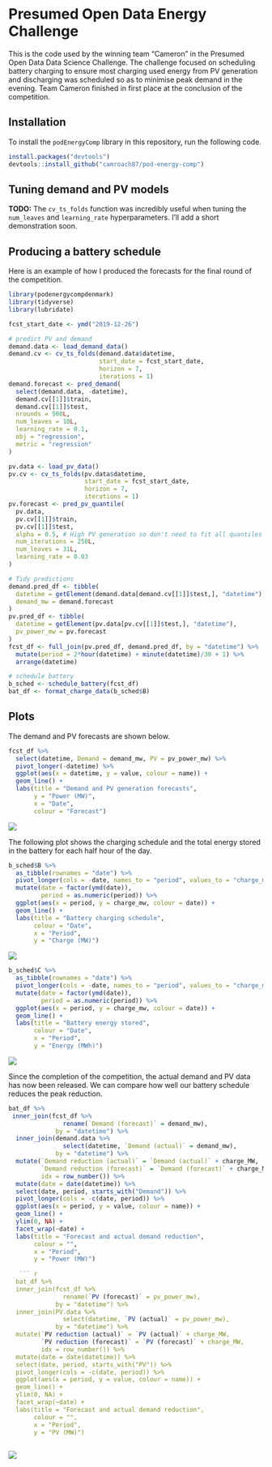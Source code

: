 
<!-- README.md is generated from README.Rmd. Edit and knit README.Rmd to update README.md. -->

# Presumed Open Data Energy Challenge

This is the code used by the winning team “Cameron” in the Presumed Open
Data Data Science Challenge. The challenge focused on scheduling battery
charging to ensure most charging used energy from PV generation and
discharging was scheduled so as to minimise peak demand in the evening.
Team Cameron finished in first place at the conclusion of the
competition.

## Installation

To install the `podEnergyComp` library in this repository, run the
following code.

``` r
install.packages("devtools")
devtools::install_github("camroach87/pod-energy-comp")
```

## Tuning demand and PV models

**TODO:** The `cv_ts_folds` function was incredibly useful when tuning
the `num_leaves` and `learning_rate` hyperparameters. I’ll add a short
demonstration soon.

## Producing a battery schedule

Here is an example of how I produced the forecasts for the final round
of the competition.

``` r
library(podenergycompdenmark)
library(tidyverse)
library(lubridate)

fcst_start_date <- ymd("2019-12-26")

# predict PV and demand
demand.data <- load_demand_data()
demand.cv <- cv_ts_folds(demand.data$datetime,
                         start_date = fcst_start_date,
                         horizon = 7, 
                         iterations = 1)
demand.forecast <- pred_demand(
  select(demand.data, -datetime),
  demand.cv[[1]]$train,
  demand.cv[[1]]$test,
  nrounds = 500L,
  num_leaves = 10L,
  learning_rate = 0.1,
  obj = "regression",
  metric = "regression"
)

pv.data <- load_pv_data()
pv.cv <- cv_ts_folds(pv.data$datetime, 
                     start_date = fcst_start_date,
                     horizon = 7, 
                     iterations = 1)
pv.forecast <- pred_pv_quantile(
  pv.data,
  pv.cv[[1]]$train,
  pv.cv[[1]]$test,
  alpha = 0.5, # High PV generation so don't need to fit all quantiles
  num_iterations = 250L,
  num_leaves = 31L,
  learning_rate = 0.03
)

# Tidy predictions
demand.pred_df <- tibble(
  datetime = getElement(demand.data[demand.cv[[1]]$test,], "datetime"),
  demand_mw = demand.forecast
)
pv.pred_df <- tibble(
  datetime = getElement(pv.data[pv.cv[[1]]$test,], "datetime"),
  pv_power_mw = pv.forecast
)
fcst_df <- full_join(pv.pred_df, demand.pred_df, by = "datetime") %>% 
  mutate(period = 2*hour(datetime) + minute(datetime)/30 + 1) %>% 
  arrange(datetime)

# schedule battery
b_sched <- schedule_battery(fcst_df)
bat_df <- format_charge_data(b_sched$B)
```

## Plots

The demand and PV forecasts are shown below.

``` r
fcst_df %>%
  select(datetime, Demand = demand_mw, PV = pv_power_mw) %>%
  pivot_longer(-datetime) %>%
  ggplot(aes(x = datetime, y = value, colour = name)) +
  geom_line() +
  labs(title = "Demand and PV generation forecasts",
       y = "Power (MW)",
       x = "Date",
       colour = "Forecast")
```

![](man/figures/README-plot-forecasts-1.png)<!-- -->

The following plot shows the charging schedule and the total energy
stored in the battery for each half hour of the day.

``` r
b_sched$B %>% 
  as_tibble(rownames = "date") %>% 
  pivot_longer(cols = -date, names_to = "period", values_to = "charge_mw") %>% 
  mutate(date = factor(ymd(date)),
         period = as.numeric(period)) %>% 
  ggplot(aes(x = period, y = charge_mw, colour = date)) +
  geom_line() +
  labs(title = "Battery charging schedule",
       colour = "Date",
       x = "Period",
       y = "Charge (MW)")
```

![](man/figures/README-plot-schedule-1.png)<!-- -->

``` r
b_sched$C %>% 
  as_tibble(rownames = "date") %>% 
  pivot_longer(cols = -date, names_to = "period", values_to = "charge_mw") %>% 
  mutate(date = factor(ymd(date)),
         period = as.numeric(period)) %>% 
  ggplot(aes(x = period, y = charge_mw, colour = date)) +
  geom_line() +
  labs(title = "Battery energy stored",
       colour = "Date",
       x = "Period",
       y = "Energy (MWh)")
```

![](man/figures/README-plot-battery-energy-1.png)<!-- -->

Since the completion of the competition, the actual demand and PV data
has now been released. We can compare how well our battery schedule
reduces the peak reduction.

``` r
bat_df %>%
 inner_join(fcst_df %>% 
               rename(`Demand (forecast)` = demand_mw), 
             by = "datetime") %>%
  inner_join(demand.data %>% 
               select(datetime, `Demand (actual)` = demand_mw),
             by = "datetime") %>%
  mutate(`Demand reduction (actual)` = `Demand (actual)` + charge_MW,
         `Demand reduction (forecast)` = `Demand (forecast)` + charge_MW,
         idx = row_number()) %>%
  mutate(date = date(datetime)) %>% 
  select(date, period, starts_with("Demand")) %>%
  pivot_longer(cols = -c(date, period)) %>%
  ggplot(aes(x = period, y = value, colour = name)) +
  geom_line() +
  ylim(0, NA) +
  facet_wrap(~date) +
  labs(title = "Forecast and actual demand reduction",
       colour = "",
       x = "Period",
       y = "Power (MW)")
       
   ``` r    
  bat_df %>%    
  inner_join(fcst_df %>% 
               rename(`PV (forecast)` = pv_power_mw), 
             by = "datetime") %>%
  inner_join(PV.data %>% 
               select(datetime, `PV (actual)` = pv_power_mw),
             by = "datetime") %>%
  mutate(`PV reduction (actual)` = `PV (actual)` + charge_MW,
         `PV reduction (forecast)` = `PV (forecast)` + charge_MW,
         idx = row_number()) %>%
  mutate(date = date(datetime)) %>% 
  select(date, period, starts_with("PV")) %>%
  pivot_longer(cols = -c(date, period)) %>%
  ggplot(aes(x = period, y = value, colour = name)) +
  geom_line() +
  ylim(0, NA) +
  facet_wrap(~date) +
  labs(title = "Forecast and actual demand reduction",
       colour = "",
       x = "Period",
       y = "PV (MW)")
       
```

![](man/figures/README-plot-outcome-1.png)<!-- -->
